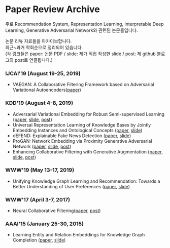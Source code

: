 # Paper Review Archive

주로 Recommendation System, Representation Learning, Interpretable Deep Learning, Generative Adversarial Network와 관련된 논문들입니다.

논문 리뷰 자료들을 아카이브합니다.  
최근~과거 학회순으로 정리되어 있습니다.  
(각 링크들은 paper: 논문 PDF / slide: 제가 직접 작성한 slide / post: 제 github 블로그의 post로 연결됩니다.)

### IJCAI'19 (August 19-25, 2019)
- VAEGAN: A Collaborative Filtering Framework based on Adversarial Variational Autoencoders([paper](https://www.ijcai.org/Proceedings/2019/584))

### KDD'19 (August 4-8, 2019) 
- Adversarial Variational Embedding for Robust Semi-supervised Learning ([paper](https://arxiv.org/abs/1905.02361), [slide](https://github.com/cheon-research/paper_reviw_archive/blob/master/200602_AVAE_cheon.pdf), [post](https://cheon-research.github.io/2020/06/19/AVAE))
- Universal Representation Learning of Knowledge Bases by Jointly Embedding Instances and Ontological Concepts ([paper](http://web.cs.ucla.edu/~yzsun/papers/2019_KDD_JOIE.pdf), [slide](https://github.com/cheon-research/paper_reviw_archive/blob/master/200512_JOIE_cheon.pdf))
- dEFEND: Explainable Fake News Detection ([paper](http://pike.psu.edu/publications/kdd19.pdf), [slide](https://github.com/cheon-research/paper_reviw_archive/blob/master/200410_dEFEND_cheon.pdf))
- ProGAN: Network Embedding via Proximity Generative Adversarial Network ([paper](https://dl.acm.org/doi/abs/10.1145/3292500.3330866), [slide](https://github.com/cheon-research/paper_reviw_archive/blob/master/200331_ProGAN_cheon.pdf), [post](https://cheon-research.github.io/2020/07/01/ProGAN))
- Enhancing Collaborative Filtering with Generative Augmentation ([paper](https://dl.acm.org/doi/10.1145/3292500.3330873), [slide](https://github.com/cheon-research/paper_reviw_archive/blob/master/200331_AugCF_cheon.pdf), [post](https://cheon-research.github.io/2020/08/04/AugCF))

### WWW'19 (May 13-17, 2019)
- Unifying Knowledge Graph Learning and Recommendation: Towards a Better Understanding of User Preferences ([paper](https://arxiv.org/abs/1902.06236), [slide](https://github.com/cheon-research/paper_reviw_archive/blob/master/200331_KTUP_cheon.pdf))

### WWW'17 (April 3-7, 2017)
- Neural Collaborative Filtering([paper](https://arxiv.org/abs/1708.05031), [post](https://cheon-research.github.io/2020/07/21/NCF))
  

### AAAI'15 (January 25-30, 2015)
- Learning Entity and Relation Embeddings for Knowledge Graph Completion ([paper](https://www.aaai.org/ocs/index.php/AAAI/AAAI15/paper/viewFile/9571/9523), [slide](https://github.com/cheon-research/paper_reviw_archive/blob/master/200331_TransR_cheon.pdf))

